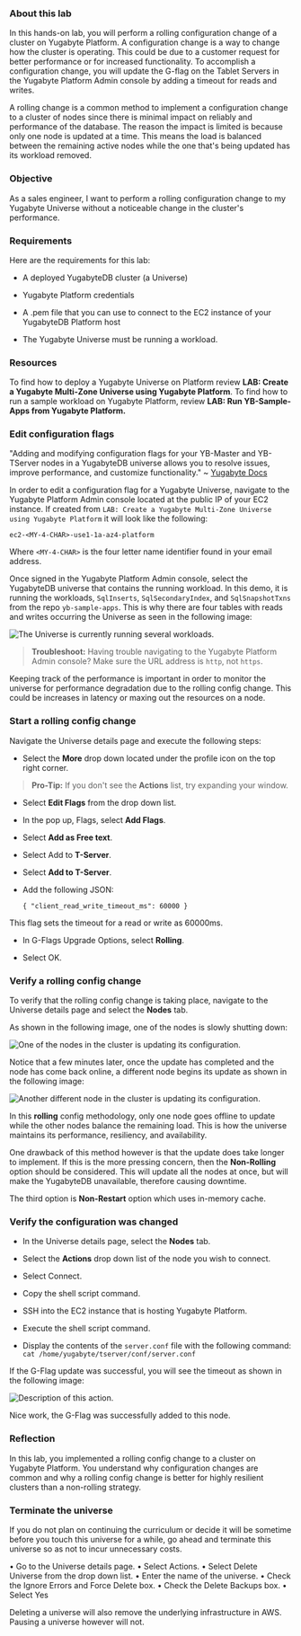 ### About this lab

In this hands-on lab, you will perform a rolling configuration change of a cluster on Yugabyte Platform. A configuration change is a way to change how the cluster is operating. This could be due to a customer request for better performance or for increased functionality. To accomplish a configuration change, you will update the G-flag on the Tablet Servers in the Yugabyte Platform Admin console by adding a timeout for reads and writes. 

A rolling change is a common method to implement a configuration change to a cluster of nodes since there is minimal impact on reliably and performance of the database. The reason the impact is limited is because only one node is updated at a time. This means the load is balanced between the remaining active nodes while the one that's being updated has its workload removed.

### Objective

As a sales engineer, I want to perform a rolling configuration change to my Yugabyte Universe without a noticeable change in the cluster's performance.

### Requirements

Here are the requirements for this lab:

* A deployed YugabyteDB cluster (a Universe)

* Yugabyte Platform credentials

* A .pem  file that you can use to connect to the EC2 instance of your YugabyteDB Platform host

* The Yugabyte Universe must be running a workload.

### Resources

To find how to deploy a Yugabyte Universe on Platform review **LAB: Create a Yugabyte Multi-Zone Universe using Yugabyte Platform**. 
To find how to run a sample workload on Yugabyte Platform, review **LAB: Run YB-Sample-Apps from Yugabyte Platform.**

### Edit configuration flags

"Adding and modifying configuration flags for your YB-Master and YB-TServer nodes in a YugabyteDB universe allows you to resolve issues, improve performance, and customize functionality." ~ [Yugabyte Docs](https://docs.yugabyte.com/latest/yugabyte-platform/manage-deployments/edit-config-flags/)

In order to edit a configuration flag for a Yugabyte Universe, navigate to the Yugabyte Platform Admin console located at the public IP of your EC2 instance. If created from `LAB: Create a Yugabyte Multi-Zone Universe using Yugabyte Platform` it will look like the following:

`ec2-<MY-4-CHAR>-use1-1a-az4-platform`

Where `<MY-4-CHAR>` is the four letter name identifier found in your email address.

Once signed in the Yugabyte Platform Admin console, select the YugabyteDB universe that contains the running workload. In this demo, it is running the workloads, `SqlInserts`, `SqlSecondaryIndex`, and `SqlSnapshotTxns` from the repo `yb-sample-apps`. This is why there are four tables with reads and writes occurring the Universe as seen in the following image:

![The Universe is currently running several workloads.](./assets/images/100-universe_1920x830.png) 

> **Troubleshoot:** Having trouble navigating to the Yugabyte Platform Admin console? Make sure the URL address is `http`, not `https`.

Keeping track of the performance is important in order to monitor the universe for performance degradation due to the rolling config change. This could be increases in latency or maxing out the resources on a node.

### Start a rolling config change

Navigate the Universe details page and execute the following steps:

* Select the **More** drop down located under the profile icon on the top right corner. 

> **Pro-Tip:** If you don't see the **Actions** list, try expanding your window.

* Select **Edit Flags** from the drop down list.

* In the pop up, Flags, select **Add Flags**.

* Select **Add as Free text**.

* Select Add to **T-Server**.

* Select **Add to T-Server**.

* Add the following JSON:

    `{ "client_read_write_timeout_ms": 60000 }`

This flag sets the timeout for a read or write as 60000ms.

* In G-Flags Upgrade Options, select **Rolling**.

* Select OK.
  
### Verify a rolling config change

To verify that the rolling config change is taking place, navigate to the Universe details page and select the **Nodes** tab.

As shown in the following image, one of the nodes is slowly shutting down:

![One of the nodes in the cluster is updating its configuration.](./assets/images/200-gflag-1-1099x582.png)

Notice that a few minutes later, once the update has completed and the node has come back online, a different node begins its update as shown in the following image:

![Another different node in the cluster is updating its configuration.](./assets/images/300-gflag-2-1083x587.png)

In this **rolling** config methodology, only one node goes offline to update while the other nodes balance the remaining load. This is how the universe maintains its performance, resiliency, and availability.

One drawback of this method however is that the update does take longer to implement. If this is the more pressing concern, then the **Non-Rolling** option should be considered. This will update all the nodes at once, but will make the YugabyteDB unavailable, therefore causing downtime.

The third option is **Non-Restart** option which uses in-memory cache.

### Verify the configuration was changed

* In the Universe details page, select the **Nodes** tab.

* Select the **Actions** drop down list of the node you wish to connect.

* Select Connect.

* Copy the shell script command.

* SSH into the EC2 instance that is hosting Yugabyte Platform.

* Execute the shell script command.
  
* Display the contents of the `server.conf` file with the following command: `cat /home/yugabyte/tserver/conf/server.conf`
  
If the G-Flag update was successful, you will see the timeout as shown in the following image:

![Description of this action.](./assets/images/400-timeout_829x706.png)

Nice work, the G-Flag was successfully added to this node.
### Reflection

In this lab, you implemented a rolling config change to a cluster on Yugabyte Platform. You understand why configuration changes are common and why a rolling config change is better for highly resilient clusters than a non-rolling strategy. 

### Terminate the universe

If you do not plan on continuing the curriculum or decide it will be sometime before you touch this universe for a while, go ahead and terminate this universe so as not to incur unnecessary costs.

• Go to the Universe details page.
• Select Actions.
• Select Delete Universe from the drop down list.
• Enter the name of the universe.
• Check the Ignore Errors and Force Delete box.
• Check the Delete Backups box.
• Select Yes

Deleting a universe will also remove the underlying infrastructure in AWS.
Pausing a universe however will not.